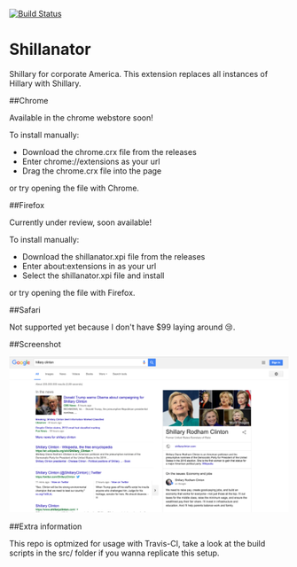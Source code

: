 [![Build Status](https://travis-ci.org/ArnaudWeyts/Shillanator.svg?branch=master)](https://travis-ci.org/ArnaudWeyts/Shillanator)
# Shillanator
Shillary for corporate America. This extension replaces all instances of Hillary with Shillary.

##Chrome

Available in the chrome webstore soon!

To install manually:
- Download the chrome.crx file from the releases
- Enter chrome://extensions as your url
- Drag the chrome.crx file into the page

or try opening the file with Chrome.

##Firefox

Currently under review, soon available!

To install manually:
- Download the shillanator.xpi file from the releases
- Enter about:extensions in as your url
- Select the shillanator.xpi file and install

or try opening the file with Firefox.

##Safari

Not supported yet because I don't have $99 laying around 😢.

##Screenshot

![screenshot](screenshot.png "screenshot")

##Extra information

This repo is optmized for usage with Travis-CI, take a look at the build scripts in the src/ folder if you wanna replicate this setup.